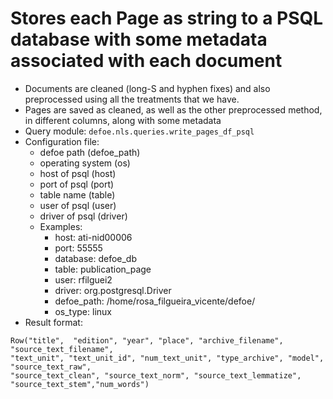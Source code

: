 # Stores each Page as string to a PSQL database  with some metadata associated with each document

* Documents are cleaned (long-S and hyphen fixes) and also preprocessed using all the treatments that we have.
* Pages are saved as cleaned, as well as the other preprocessed method, in different columns, along with some metadata
* Query module: `defoe.nls.queries.write_pages_df_psql`
* Configuration file:
  - defoe path (defoe_path)
  - operating system (os)
  - host of psql (host)
  - port of psql (port)
  - table name (table)
  - user of psql (user)
  - driver of psql (driver)
  - Examples:
     - host: ati-nid00006
     - port: 55555
     - database: defoe_db
     - table: publication_page
     - user: rfilguei2
     - driver: org.postgresql.Driver
     - defoe_path: /home/rosa_filgueira_vicente/defoe/
     - os_type: linux
* Result format:

```
Row("title",  "edition", "year", "place", "archive_filename",  "source_text_filename", 
"text_unit", "text_unit_id", "num_text_unit", "type_archive", "model", "source_text_raw", 
"source_text_clean", "source_text_norm", "source_text_lemmatize", "source_text_stem","num_words")
```

